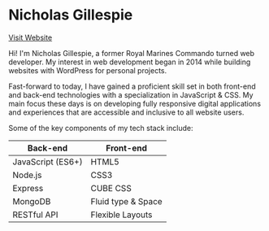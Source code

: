 # Nicholas Gillespie

[Visit Website](https://nicholasgillespie.com/)

Hi! I'm Nicholas Gillespie, a former Royal Marines Commando turned web developer. My interest in web development began in 2014 while building websites with WordPress for personal projects.

Fast-forward to today, I have gained a proficient skill set in both front-end and back-end technologies with a specialization in JavaScript & CSS. My main focus these days is on developing fully responsive digital applications and experiences that are accessible and inclusive to all website users.

Some of the key components of my tech stack include:

| Back-end          | Front-end          |
| ----------------- | ------------------ |
| JavaScript (ES6+) | HTML5              |
| Node.js           | CSS3               |
| Express           | CUBE CSS           |
| MongoDB           | Fluid type & Space |
| RESTful API       | Flexible Layouts   |
